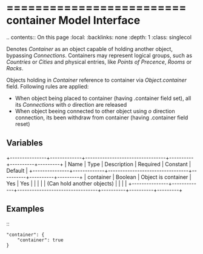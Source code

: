 

=========================
container Model Interface
=========================

.. contents:: On this page
    :local:
    :backlinks: none
    :depth: 1
    :class: singlecol

Denotes *Container* as an object capable of holding another object,
bypassing *Connections*. Containers may represent logical groups,
such as *Countries* or *Cities* and physical entries, like
*Points of Precence*, *Rooms* or *Racks*.

Objects holding in *Container* reference to container via *Object.container*
field. Following rules are applied:

* When object being placed to container (having .container field set),
  all its *Connections* with *o* direction are released
* When object beeing connected to other object using *o* direction connection,
  its been withdraw from container (having .container field reset)

Variables
---------

+---------------+-------------+---------------------------------+----------+----------+---------+
| Name          | Type        | Description                     | Required | Constant | Default |
+---------------+-------------+---------------------------------+----------+----------+---------+
| container     | Boolean     | Object is container             | Yes      | Yes      |         |
|               |             | (Can hold another objects)      |          |          |         |
+---------------+-------------+---------------------------------+----------+----------+---------+

Examples
--------

::

    "container": {
        "container": true
    }
